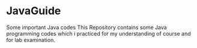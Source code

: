 # JavaGuide
Some important Java codes
This Repository contains some Java programming codes which i practiced for my understanding of course and for lab examination.
